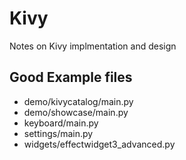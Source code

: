 # Kivy

Notes on Kivy implmentation and design

## Good Example files   

- demo/kivycatalog/main.py
- demo/showcase/main.py
- keyboard/main.py
- settings/main.py
- widgets/effectwidget3_advanced.py

